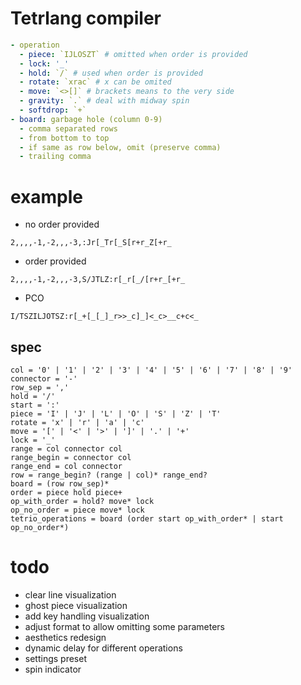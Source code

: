 # Tetrlang compiler

```yaml
- operation
  - piece: `IJLOSZT` # omitted when order is provided
  - lock: '_'
  - hold: `/` # used when order is provided
  - rotate: `xrac` # x can be omited
  - move: `<>[]` # brackets means to the very side
  - gravity: `.` # deal with midway spin
  - softdrop: `+`
- board: garbage hole (column 0-9)
  - comma separated rows
  - from bottom to top
  - if same as row below, omit (preserve comma)
  - trailing comma
```

# example
- no order provided
```
2,,,,-1,-2,,,-3,:Jr[_Tr[_S[r+r_Z[+r_
```

- order provided
```
2,,,,-1,-2,,,-3,S/JTLZ:r[_r[_/[r+r_[+r_
```

- PCO
```
I/TSZILJOTSZ:r[_+[_[_]_r>>_c]_]<_c>__c+c<_
```

## spec
```
col = '0' | '1' | '2' | '3' | '4' | '5' | '6' | '7' | '8' | '9'
connector = '-'
row_sep = ','
hold = '/'
start = ':'
piece = 'I' | 'J' | 'L' | 'O' | 'S' | 'Z' | 'T'
rotate = 'x' | 'r' | 'a' | 'c'
move = '[' | '<' | '>' | ']' | '.' | '+'
lock = '_'
range = col connector col
range_begin = connector col
range_end = col connector
row = range_begin? (range | col)* range_end?
board = (row row_sep)*
order = piece hold piece+
op_with_order = hold? move* lock
op_no_order = piece move* lock
tetrio_operations = board (order start op_with_order* | start op_no_order*)
```

# todo
- clear line visualization
- ghost piece visualization
- add key handling visualization
- adjust format to allow omitting some parameters
- aesthetics redesign
- dynamic delay for different operations
- settings preset
- spin indicator
